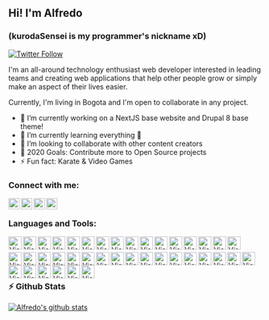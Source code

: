 ## Hi! I'm Alfredo 
### (kurodaSensei is my programmer's nickname xD)

[![Twitter Follow](https://img.shields.io/twitter/follow/KurodaSensei?color=1DA1F2&logo=twitter&style=for-the-badge)](https://twitter.com/intent/follow?original_referer=https%3A%2F%2Fgithub.com%2FKurodaSensei&screen_name=KurodaSensei)

I'm an all-around technology enthusiast web developer interested in leading teams and creating web applications that help other people grow or simply make an aspect of their lives easier.

Currently, I'm living in Bogota and I'm open to collaborate in any project.


- 🔭 I’m currently working on a NextJS base website and Drupal 8 base theme!
- 🌱 I’m currently learning everything 🤣
- 👯 I’m looking to collaborate with other content creators
- 🥅 2020 Goals: Contribute more to Open Source projects
- ⚡ Fun fact: Karate & Video Games

### Connect with me:

[<img align="left" alt="Alfredo Romero | Medium" width="22px" src="https://cdn.jsdelivr.net/npm/simple-icons@3.6.0/icons/medium.svg" />](https://medium.com/@KurodaSensei)
[<img align="left" alt="Alfredo Romero | Twitter" width="22px" src="https://cdn.jsdelivr.net/npm/simple-icons@v3/icons/twitter.svg" />](https://twitter.com/KurodaSensei)
[<img align="left" alt="Alfredo Romero | LinkedIn" width="22px" src="https://cdn.jsdelivr.net/npm/simple-icons@v3/icons/linkedin.svg" />](https://www.linkedin.com/in/alfredo-j-romero-m-59539610a/)
[<img align="left" alt="Alfredo Romero | Instagram" width="22px" src="https://cdn.jsdelivr.net/npm/simple-icons@v3/icons/instagram.svg" />](https://www.instagram.com/kurodasensei/?hl=es-la)

<br />

### Languages and Tools:
<img  align="left"  alt="Visual Studio Code"  width="26px"  src="https://cdn.jsdelivr.net/npm/simple-icons@3.6.0/icons/visualstudiocode.svg" /><img  align="left"  alt="Visual Studio Code"  width="26px"  src="https://cdn.jsdelivr.net/npm/simple-icons@3.6.0/icons/html5.svg" /><img  align="left"  alt="Visual Studio Code"  width="26px"  src="https://cdn.jsdelivr.net/npm/simple-icons@3.6.0/icons/css3.svg" /><img  align="left"  alt="Visual Studio Code"  width="26px"  src="https://cdn.jsdelivr.net/npm/simple-icons@3.6.0/icons/sass.svg" /><img  align="left"  alt="Visual Studio Code"  width="26px"  src="https://cdn.jsdelivr.net/npm/simple-icons@3.6.0/icons/tailwindcss.svg" />

<img  align="left"  alt="Visual Studio Code"  width="26px"  src="https://cdn.jsdelivr.net/npm/simple-icons@3.6.0/icons/javascript.svg" /> &nbsp;&nbsp;<img  align="left"  alt="Visual Studio Code"  width="26px"  src="https://cdn.jsdelivr.net/npm/simple-icons@3.6.0/icons/typescript.svg" /><img  align="left"  alt="Visual Studio Code"  width="26px"  src="https://cdn.jsdelivr.net/npm/simple-icons@3.6.0/icons/jquery.svg" /><img  align="left"  alt="Visual Studio Code"  width="26px"  src="https://cdn.jsdelivr.net/npm/simple-icons@3.6.0/icons/vue-dot-js.svg" /><img  align="left"  alt="Visual Studio Code"  width="26px"  src="https://cdn.jsdelivr.net/npm/simple-icons@3.6.0/icons/nuxt-dot-js.svg" /><img  align="left"  alt="Visual Studio Code"  width="26px"  src="https://cdn.jsdelivr.net/npm/simple-icons@3.6.0/icons/vuetify.svg" /><img  align="left"  alt="Visual Studio Code"  width="26px"  src="https://cdn.jsdelivr.net/npm/simple-icons@3.6.0/icons/react.svg" /><img  align="left"  alt="Visual Studio Code"  width="26px"  src="https://cdn.jsdelivr.net/npm/simple-icons@3.6.0/icons/next-dot-js.svg" /><img  align="left"  alt="Visual Studio Code"  width="26px"  src="https://cdn.jsdelivr.net/npm/simple-icons@3.6.0/icons/svelte.svg" /><img  align="left"  alt="Visual Studio Code"  width="26px"  src="https://cdn.jsdelivr.net/npm/simple-icons@3.6.0/icons/electron.svg" /><img  align="left"  alt="Visual Studio Code"  width="26px"  src="https://cdn.jsdelivr.net/npm/simple-icons@3.6.0/icons/node-dot-js.svg" />

<img  align="left"  alt="Visual Studio Code"  width="26px"  src="https://cdn.jsdelivr.net/npm/simple-icons@3.6.0/icons/php.svg" /><img  align="left"  alt="Visual Studio Code"  width="26px"  src="https://cdn.jsdelivr.net/npm/simple-icons@3.6.0/icons/laravel.svg" /><img  align="left"  alt="Visual Studio Code"  width="26px"  src="https://cdn.jsdelivr.net/npm/simple-icons@3.6.0/icons/lumen.svg" /><img  align="left"  alt="Visual Studio Code"  width="26px"  src="https://cdn.jsdelivr.net/npm/simple-icons@3.6.0/icons/codeigniter.svg" /><img  align="left"  alt="Visual Studio Code"  width="26px"  src="https://cdn.jsdelivr.net/npm/simple-icons@3.6.0/icons/wordpress.svg" /><img  align="left"  alt="Visual Studio Code"  width="26px"  src="https://cdn.jsdelivr.net/npm/simple-icons@3.6.0/icons/drupal.svg" />

<img  align="left"  alt="Visual Studio Code"  width="26px"  src="https://cdn.jsdelivr.net/npm/simple-icons@3.6.0/icons/redis.svg" /><img  align="left"  alt="Visual Studio Code"  width="26px"  src="https://cdn.jsdelivr.net/npm/simple-icons@3.6.0/icons/firebase.svg" /><img  align="left"  alt="Visual Studio Code"  width="26px"  src="https://cdn.jsdelivr.net/npm/simple-icons@3.6.0/icons/mysql.svg" /><img  align="left"  alt="Visual Studio Code"  width="26px"  src="https://cdn.jsdelivr.net/npm/simple-icons@3.6.0/icons/postgresql.svg" />

<img  align="left"  alt="Visual Studio Code"  width="26px"  src="https://cdn.jsdelivr.net/npm/simple-icons@3.6.0/icons/linux.svg" /><img  align="left"  alt="Visual Studio Code"  width="26px"  src="https://cdn.jsdelivr.net/npm/simple-icons@3.6.0/icons/npm.svg" /><img  align="left"  alt="Visual Studio Code"  width="26px"  src="https://cdn.jsdelivr.net/npm/simple-icons@3.6.0/icons/yarn.svg" /><img  align="left"  alt="Visual Studio Code"  width="26px"  src="https://cdn.jsdelivr.net/npm/simple-icons@3.6.0/icons/webpack.svg" />


<img  align="left"  alt="Visual Studio Code"  width="26px"  src="https://cdn.jsdelivr.net/npm/simple-icons@3.6.0/icons/swagger.svg" /><img  align="left"  alt="Visual Studio Code"  width="26px"  src="https://cdn.jsdelivr.net/npm/simple-icons@3.6.0/icons/json.svg" /><img  align="left"  alt="Visual Studio Code"  width="26px"  src="https://cdn.jsdelivr.net/npm/simple-icons@3.6.0/icons/jsonwebtokens.svg" /><img  align="left"  alt="Visual Studio Code"  width="26px"  src="https://cdn.jsdelivr.net/npm/simple-icons@3.6.0/icons/vagrant.svg" /><img  align="left"  alt="Visual Studio Code"  width="26px"  src="https://cdn.jsdelivr.net/npm/simple-icons@3.6.0/icons/docker.svg" /><img  align="left"  alt="Visual Studio Code"  width="26px"  src="https://cdn.jsdelivr.net/npm/simple-icons@3.6.0/icons/postman.svg" /><img  align="left"  alt="Visual Studio Code"  width="26px"  src="https://cdn.jsdelivr.net/npm/simple-icons@3.6.0/icons/insomnia.svg" /><img  align="left"  alt="Visual Studio Code"  width="26px"  src="https://cdn.jsdelivr.net/npm/simple-icons@3.6.0/icons/pantheon.svg" /><img  align="left"  alt="Visual Studio Code"  width="26px"  src="https://cdn.jsdelivr.net/npm/simple-icons@3.6.0/icons/vercel.svg" />


<br />
<br />

### :zap: Github Stats

[![Alfredo's github stats](https://github-readme-stats.vercel.app/api?username=kurodaSensei&count_private=true&show_icons=true&theme=synthwave)](https://github.com/kurodaSensei)

